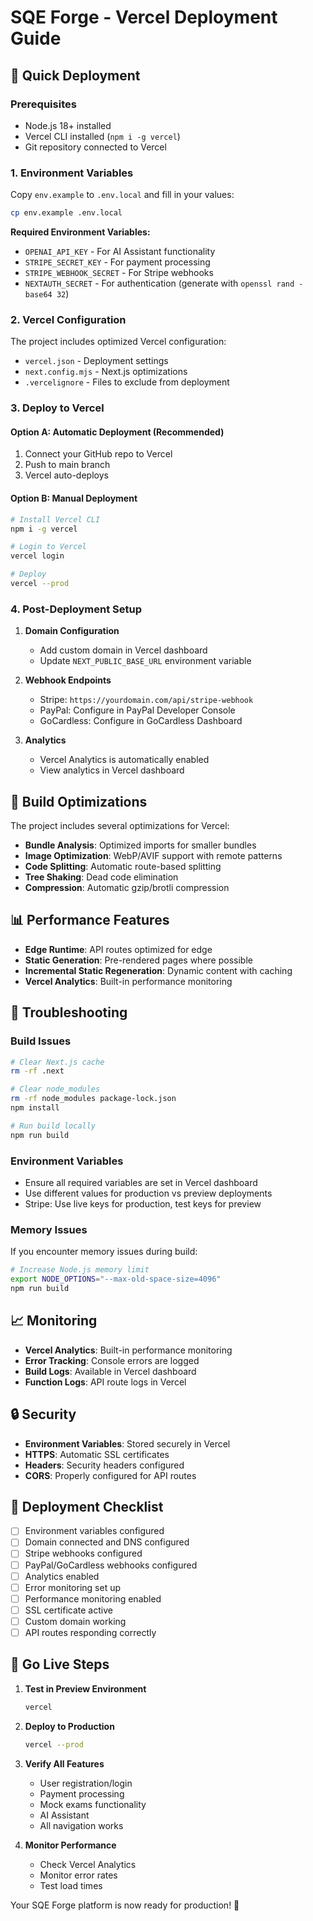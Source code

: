 # SQE Forge - Vercel Deployment Guide

## 🚀 Quick Deployment

### Prerequisites
- Node.js 18+ installed
- Vercel CLI installed (`npm i -g vercel`)
- Git repository connected to Vercel

### 1. Environment Variables

Copy `env.example` to `.env.local` and fill in your values:

```bash
cp env.example .env.local
```

**Required Environment Variables:**
- `OPENAI_API_KEY` - For AI Assistant functionality
- `STRIPE_SECRET_KEY` - For payment processing
- `STRIPE_WEBHOOK_SECRET` - For Stripe webhooks
- `NEXTAUTH_SECRET` - For authentication (generate with `openssl rand -base64 32`)

### 2. Vercel Configuration

The project includes optimized Vercel configuration:
- `vercel.json` - Deployment settings
- `next.config.mjs` - Next.js optimizations
- `.vercelignore` - Files to exclude from deployment

### 3. Deploy to Vercel

#### Option A: Automatic Deployment (Recommended)
1. Connect your GitHub repo to Vercel
2. Push to main branch
3. Vercel auto-deploys

#### Option B: Manual Deployment
```bash
# Install Vercel CLI
npm i -g vercel

# Login to Vercel
vercel login

# Deploy
vercel --prod
```

### 4. Post-Deployment Setup

1. **Domain Configuration**
   - Add custom domain in Vercel dashboard
   - Update `NEXT_PUBLIC_BASE_URL` environment variable

2. **Webhook Endpoints**
   - Stripe: `https://yourdomain.com/api/stripe-webhook`
   - PayPal: Configure in PayPal Developer Console
   - GoCardless: Configure in GoCardless Dashboard

3. **Analytics**
   - Vercel Analytics is automatically enabled
   - View analytics in Vercel dashboard

## 🔧 Build Optimizations

The project includes several optimizations for Vercel:

- **Bundle Analysis**: Optimized imports for smaller bundles
- **Image Optimization**: WebP/AVIF support with remote patterns
- **Code Splitting**: Automatic route-based splitting
- **Tree Shaking**: Dead code elimination
- **Compression**: Automatic gzip/brotli compression

## 📊 Performance Features

- **Edge Runtime**: API routes optimized for edge
- **Static Generation**: Pre-rendered pages where possible
- **Incremental Static Regeneration**: Dynamic content with caching
- **Vercel Analytics**: Built-in performance monitoring

## 🐛 Troubleshooting

### Build Issues
```bash
# Clear Next.js cache
rm -rf .next

# Clear node_modules
rm -rf node_modules package-lock.json
npm install

# Run build locally
npm run build
```

### Environment Variables
- Ensure all required variables are set in Vercel dashboard
- Use different values for production vs preview deployments
- Stripe: Use live keys for production, test keys for preview

### Memory Issues
If you encounter memory issues during build:
```bash
# Increase Node.js memory limit
export NODE_OPTIONS="--max-old-space-size=4096"
npm run build
```

## 📈 Monitoring

- **Vercel Analytics**: Built-in performance monitoring
- **Error Tracking**: Console errors are logged
- **Build Logs**: Available in Vercel dashboard
- **Function Logs**: API route logs in Vercel

## 🔒 Security

- **Environment Variables**: Stored securely in Vercel
- **HTTPS**: Automatic SSL certificates
- **Headers**: Security headers configured
- **CORS**: Properly configured for API routes

## 📝 Deployment Checklist

- [ ] Environment variables configured
- [ ] Domain connected and DNS configured
- [ ] Stripe webhooks configured
- [ ] PayPal/GoCardless webhooks configured
- [ ] Analytics enabled
- [ ] Error monitoring set up
- [ ] Performance monitoring enabled
- [ ] SSL certificate active
- [ ] Custom domain working
- [ ] API routes responding correctly

## 🚀 Go Live Steps

1. **Test in Preview Environment**
   ```bash
   vercel
   ```

2. **Deploy to Production**
   ```bash
   vercel --prod
   ```

3. **Verify All Features**
   - User registration/login
   - Payment processing
   - Mock exams functionality
   - AI Assistant
   - All navigation works

4. **Monitor Performance**
   - Check Vercel Analytics
   - Monitor error rates
   - Test load times

Your SQE Forge platform is now ready for production! 🎉
